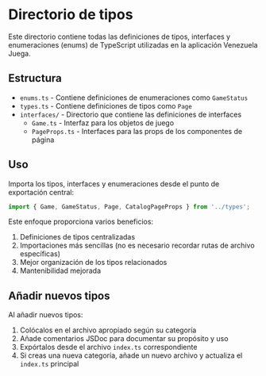 # Directorio de tipos
Este directorio contiene todas las definiciones de tipos, interfaces y enumeraciones (enums) de TypeScript utilizadas en la aplicación Venezuela Juega.

## Estructura
- `enums.ts` - Contiene definiciones de enumeraciones como `GameStatus`
- `types.ts` - Contiene definiciones de tipos como `Page`
- `interfaces/` - Directorio que contiene las definiciones de interfaces
    - `Game.ts` - Interfaz para los objetos de juego
    - `PageProps.ts` - Interfaces para las props de los componentes de página

## Uso
Importa los tipos, interfaces y enumeraciones desde el punto de exportación central:

```typescript
import { Game, GameStatus, Page, CatalogPageProps } from '../types';
```

Este enfoque proporciona varios beneficios:
1.  Definiciones de tipos centralizadas
2.  Importaciones más sencillas (no es necesario recordar rutas de archivo específicas)
3.  Mejor organización de los tipos relacionados
4.  Mantenibilidad mejorada

## Añadir nuevos tipos
Al añadir nuevos tipos:
1.  Colócalos en el archivo apropiado según su categoría
2.  Añade comentarios JSDoc para documentar su propósito y uso
3.  Expórtalos desde el archivo `index.ts` correspondiente
4.  Si creas una nueva categoría, añade un nuevo archivo y actualiza el `index.ts` principal